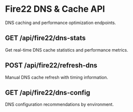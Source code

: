 # Fire22 DNS & Cache API

DNS caching and performance optimization endpoints.

## GET /api/fire22/dns-stats

Get real-time DNS cache statistics and performance metrics.

## POST /api/fire22/refresh-dns

Manual DNS cache refresh with timing information.

## GET /api/fire22/dns-config  

DNS configuration recommendations by environment.